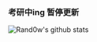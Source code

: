 ### 考研中ing 暂停更新
![Rand0w's github stats](https://github-readme-stats.vercel.app/api?username=randowlh&show_icons=true&theme=tokyonight&count_private=true)
<!-- ![Top Langs](https://github-readme-stats.vercel.app/api/top-langs/?username=randowlh)  -->
<!--
**Randowlh/randowlh** is a ✨ _special_ ✨ repository because its `README.md` (this file) appears on your GitHub profile.

Here are some ideas to get you started:

- 🔭 I’m currently working on ...
- 🌱 I’m currently learning ...
- 👯 I’m looking to collaborate on ...
- 🤔 I’m looking for help with ...
- 💬 Ask me about ...
- 📫 How to reach me: ...
- 😄 Pronouns: ...
- ⚡ Fun fact: ...
-->
